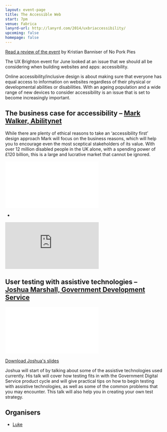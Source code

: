 ```yaml
---
layout: event-page
title: The Accessible Web
start: 7pm
venue: Fabrica
lanyrd-url: http://lanyrd.com/2014/uxbriaccessibility/
upcoming: false
homepage: false
---
```


[Read a review of the event](http://www.noporkpies.com/blog/accessibility/reflections-uxbrighton-accessible-web/) by Kristian Banniser of No Pork Pies

The UX Brighton event for June looked at an issue that we should all be considering when building websites and apps: accessibility.
 
Online accessibility/inclusive design is about making sure that everyone has equal access to information on websites regardless of their physical or developmental abilities or disabilities. With an ageing population and a wide range of new devices to consider accessibility is an issue that is set to become increasingly important.

## The business case for accessibility – [Mark Walker, Abilitynet](http://twitter.com/scipmark)

While there are plenty of ethical reasons to take an ‘accessibility first’ design approach Mark will focus on the business reasons, which will help you to encourage even the most sceptical stakeholders of its value. With over 12 million disabled people in the UK alone, with a spending power of £120 billion, this is a large and lucrative market that cannot be ignored.

<div class="responsive-height-limiter"><div class="embed-container vga"><iframe src="//www.youtube.com/embed/K6lbXZx2_Cc?list=PLmeBKCinpyZ_SIIWm4JL_3T2ynr00kxuY" frameborder="0" scrolling="no" allowfullscreen></iframe></div></div>

-

<div class="responsive-height-limiter"><div class="embed-container vga"><iframe src="http://www.slideshare.net/slideshow/embed_code/35707261" frameborder="0" scrolling="no" allowfullscreen></iframe></div></div>

<!-- ## Accessibility originates with UX – [Henny Swan, BBC](http://twitter.com/iheni)

Henny will take a look at how BBC are turning accessibility - a bolt on developer and accessibility specialist silo - into fluid, integrated, inclusive design. With a goal of making products not just accessible but also fun and engaging for all users, she will spotlight how the needs of disabled users are not so different to that of all users in a world of multiple inputs, platforms and devices. -->

## User testing with assistive technologies – [Joshua Marshall, Government Development Service](http://twitter.com/partiallyblind)

<div class="responsive-height-limiter"><div class="embed-container vga"><iframe src="//www.youtube.com/embed/9VXCcIB1oVQ?list=PLmeBKCinpyZ_SIIWm4JL_3T2ynr00kxuY" frameborder="0" scrolling="no" allowfullscreen></iframe></div></div>



[Download Joshua's slides](/assets/Joshua-Marshall.pdf)

Joshua will start of by talking about some of the assistive technologies used currently. His talk will cover how testing fits in with the Government Digital Service product cycle and will give practical tips on how to begin testing with assistive technologies, as well as some of the common problems that you may encounter. This talk will also help you in creating your own test strategy.

## Organisers

- <a href="http://uxbrighton.org.uk/about/#luke">Luke</a>
